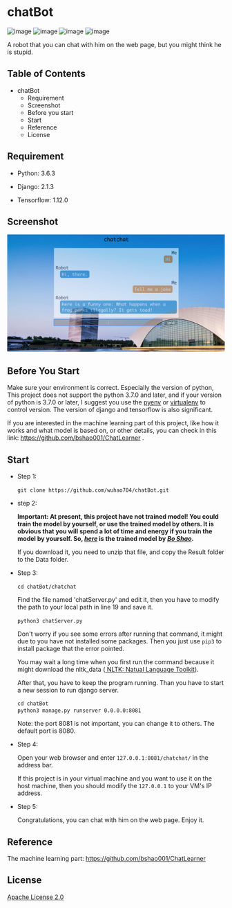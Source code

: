 # chatBot

![image](https://img.shields.io/badge/python-3.6.3-blue.svg)  ![image](https://img.shields.io/badge/django-2.1.3-blue.svg)  ![image](https://img.shields.io/badge/tensorflow-1.12.0-brightgreen.svg)  ![image](https://img.shields.io/badge/License-Apache%202.0-yellowgreen.svg)

A robot that you can chat with him on the web page, but you might think he is stupid.

## Table of Contents

* [<a id="user\-content\-chatbot" href="\#chatbot"></a>chatBot](#chatbot)
  * [<a id="user\-content\-requirement" href="\#requirement"></a>Requirement](#requirement)
  * [<a id="user\-content\-screenshot" href="\#screenshot"></a>Screenshot](#screenshot)
  * [<a id="user\-content\-before\-you\-start" href="\#before\-you\-start"></a>Before you start](#before-you-start)
  * [<a id="user\-content\-start" href="\#start"></a>Start](#start)
  * [<a id="user\-content\-reference" href="\#reference"></a>Reference](#reference)
  * [<a id="user\-content\-license" href="\#license"></a>License](#license)



## Requirement

- Python: 3.6.3

- Django: 2.1.3

- Tensorflow: 1.12.0

## Screenshot

![image](https://github.com/wuhao704/chatBot/blob/master/screenshot.png)


## Before You Start

Make sure your environment is correct. Especially the version of python, This project does not support the python 3.7.0 and later, and if your version of python is 3.7.0 or later, I suggest you use the [pyenv](https://github.com/pyenv/pyenv#installation) or [virtualenv](https://virtualenv.pypa.io/en/latest/installation/) to control version. The version of django and tensorflow is also significant.

If you are interested in the machine learning part of this project, like how it works and what model is based on, or other details, you can check in this link: https://github.com/bshao001/ChatLearner .

## Start

- Step 1:

  `git clone https://github.com/wuhao704/chatBot.git`
  
- step 2:

  **Important: At present, this project have not trained model! You could train the model by yourself, or use the trained model by others. It is obvious that you will spend a lot of time and energy if you train the model by yourself. So, *[here](https://drive.google.com/file/d/1mVWFScBHFeA7oVxQzWb8QbKfTi3TToUr/view)* is the trained model by *[Bo Shao](https://github.com/bshao001)*.**
  
  If you download it, you need to unzip that file, and copy the Result folder to the Data folder.
  

- Step 3:

  `cd chatBot/chatchat`

  Find the file named 'chatServer.py' and edit it, then you have to modify the path to your local path in line 19 and save it.

  `python3 chatServer.py`

  Don't worry if you see some errors after running that command, it might due to you have not installed some packages. Then you just use `pip3` to install package that the error pointed.

  You may wait a long time when you first run the command because it might download the nltk_data ([ NLTK: Natual Language Toolkit](https://www.nltk.org/)).

  After that, you have to keep the program running. Than you have to start a new session to run django server.

  ```shell
  cd chatBot
  python3 manage.py runserver 0.0.0.0:8081
  ```

  Note: the port 8081 is not important, you can change it to others. The default port is 8080.

- Step 4:

  Open your web browser and enter `127.0.0.1:8081/chatchat/` in the address bar. 

  If this project is in your virtual machine and you want to use it on the host machine, then you should modify the `127.0.0.1` to your VM's IP address.

- Step 5:

  Congratulations, you can chat with him on the web page. Enjoy it.

## Reference

The machine learning part: https://github.com/bshao001/ChatLearner

## License

[Apache License 2.0](https://github.com/wuhao704/chatBot/blob/master/LICENSE)









